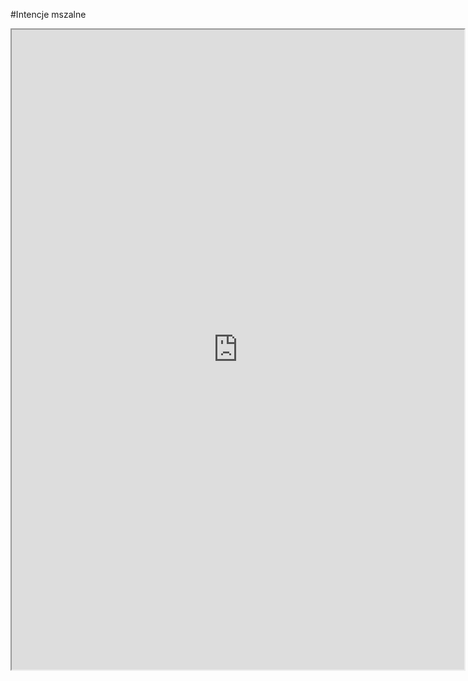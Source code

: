 #Intencje mszalne

<!---
<iframe src = "http://localhost:63342/wawrzyniec/ViewerJS/#../raw/intencje.pdf" width='724' height='1024' allowfullscreen webkitallowfullscreen></iframe>
-->
<iframe src = "http://wieczorek1990.github.io/wawrzyniec/ViewerJS/#../raw/intencje.pdf" width='724' height='1024' allowfullscreen webkitallowfullscreen></iframe>